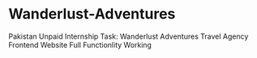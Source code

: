 # Wanderlust-Adventures
Pakistan Unpaid Internship Task: Wanderlust Adventures Travel Agency Frontend Website Full Functionlity Working
